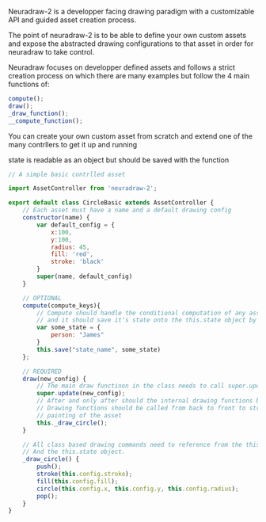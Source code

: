 Neuradraw-2 is a developper facing drawing paradigm with a customizable API and guided asset creation process.

The point of neuradraw-2 is to be able to define your own custom assets and expose the abstracted drawing configurations to that asset in order for neuradraw to take control.

Neuradraw focuses on developper defined assets and follows a strict creation process on which there are many examples but follow the 4 main functions of:

```javascript
compute();
draw();
_draw_function();
__compute_function();
```

You can create your own custom asset from scratch and extend one of the many contrllers to get it up and running

state is readable as an object but should be saved with the function

```javascript
// A simple basic contrlled asset

import AssetController from 'neuradraw-2';

export default class CircleBasic extends AssetController {
    // Each asset must have a name and a default drawing config
    constructor(name) {
        var default_config = {
            x:100,
            y:100,
            radius: 45,
            fill: 'red',
            stroke: 'black'
        }
        super(name, default_config)
    }

    // OPTIONAL
    compute(compute_keys){
        // Compute should handle the conditional computation of any asset state
        // and it should save it's state onto the this.state object by calling
        var some_state = {
            person: "James"
        }
        this.save("state_name", some_state)
    };

    // REQUIRED
    draw(new_config) {
        // The main draw functinon in the class needs to call super.update(new_config) 
        super.update(new_config);
        // After and only after should the internal drawing functions be called
        // Drawing functions should be called from back to front to structure the
        // painting of the asset
        this._draw_circle();
    }

    // All class based drawing commands need to reference from the this.config object.
    // And the this.state object.
    _draw_circle() {
        push();
        stroke(this.config.stroke);
        fill(this.config.fill);
        circle(this.config.x, this.config.y, this.config.radius);
        pop();
    }
}
```